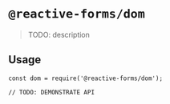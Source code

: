 # `@reactive-forms/dom`

> TODO: description

## Usage

```
const dom = require('@reactive-forms/dom');

// TODO: DEMONSTRATE API
```

